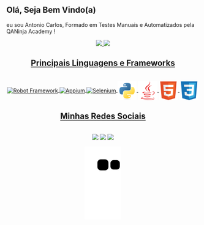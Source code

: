 ## Olá, Seja Bem Vindo(a)
eu sou Antonio Carlos, Formado em Testes Manuais e Automatizados pela QANinja Academy !

<div align="center">
  <a href="https://github.com/acsmcarlos">
  <img height="180em" src="https://github-readme-stats.vercel.app/api?username=acsmcarlos&show_icons=true&theme=dark&include_all_commits=true&count_private=true"/>
  <img height="180em" src="https://github-readme-stats.vercel.app/api/top-langs/?username=acsmcarlos&layout=compact&langs_count=7&theme=dark"/>
</div>

<div style="display: inline_block" align="center"> <h2> Principais Linguagens e Frameworks </h2> <br>
  <img align="center" alt="Robot Framework" height="50" width="50" src="https://cdn.icon-icons.com/icons2/2148/PNG/128/robotframework_icon_132027.png">
  <img align="center" alt="Appium" height="50" width="50" src="https://pics.freeicons.io/uploads/icons/png/2832550721536125460-512.png">
  <img align="center" alt="Selenium" height="50" width="50" src="https://icon-library.com/images/selenium-icon/selenium-icon-9.jpg">
  <img align="center" alt="Python" height="50" width="50" src="https://raw.githubusercontent.com/devicons/devicon/master/icons/python/python-original.svg">
  <img align="center" alt="Java" height="50" width="50" src="https://raw.githubusercontent.com/devicons/devicon/master/icons/java/java-plain.svg">
  <img align="center" alt="HTML" height="50" width="50" src="https://raw.githubusercontent.com/devicons/devicon/master/icons/html5/html5-original.svg">
  <img align="center" alt="CSS" height="50" width="50" src="https://raw.githubusercontent.com/devicons/devicon/master/icons/css3/css3-original.svg">
</div>
  
  ##
 
<div align="center"> <h2> Minhas Redes Sociais </h2> <br>
  <a href="https://https://www.instagram.com/acsmcarlos2" target="_blank"><img src="https://img.shields.io/badge/-Instagram-%23E4405F?style=for-the-badge&logo=instagram&logoColor=white" target="_blank"></a>
  <a href = "mailto:acsmcarlos@gmail.com"><img src="https://img.shields.io/badge/-Gmail-%23333?style=for-the-badge&logo=gmail&logoColor=white" target="_blank"></a>
  <a href="https://www.linkedin.com/in/antonio-carlos-da-silva-moreira-7ab766189" target="_blank"><img src="https://img.shields.io/badge/-LinkedIn-%230077B5?style=for-the-badge&logo=linkedin&logoColor=white" target="_blank"></a> 
 
  ![Snake animation](https://github.com/rafaballerini/rafaballerini/blob/output/github-contribution-grid-snake.svg)
 
</div>
